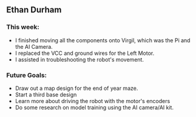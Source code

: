 ## Ethan Durham
### This week:
- I finished moving all the components onto Virgil, which was the Pi and the AI Camera.
- I replaced the VCC and ground wires for the Left Motor.
- I assisted in troubleshooting the robot's movement.
### Future Goals:
- Draw out a map design for the end of year maze.
- Start a third base design
- Learn more about driving the robot with the motor's encoders
- Do some research on model training using the AI camera/AI kit. 
